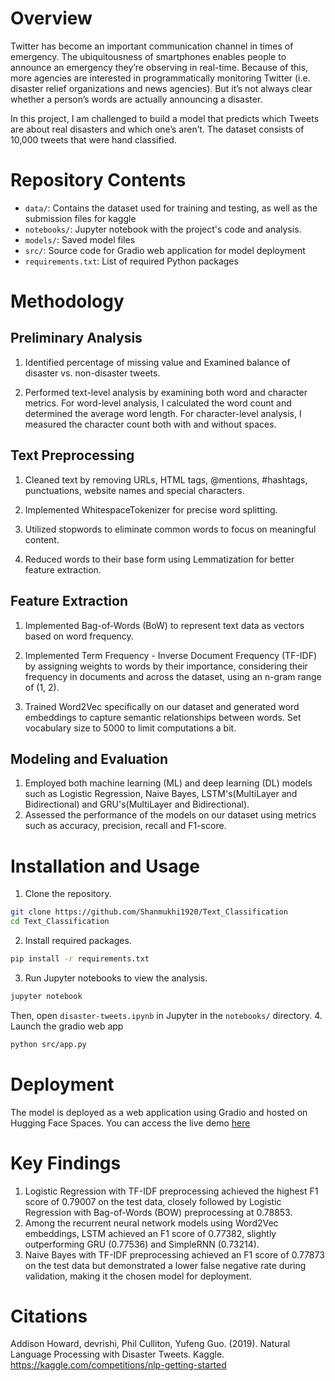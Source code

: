
# Overview

Twitter has become  an  important communication channel in times of emergency. The ubiquitousness of smartphones enables people to announce  an  emergency  they’re  observing  in real-time. Because of this, more agencies are interested in programmatically monitoring  Twitter (i.e. disaster relief organizations and news agencies). But it’s  not always clear whether a person’s words are actually announcing a disaster.

In this project, I am challenged to build a model that predicts which Tweets are about real disasters and which one’s aren’t. The dataset consists of 10,000 tweets that were hand classified.

# Repository Contents
- `data/`: Contains the dataset used for training and testing, as well as the submission files for kaggle 
- `notebooks/`: Jupyter notebook with the project's code and analysis.
- `models/`: Saved model files
- `src/`: Source code for Gradio web application for model deployment
- `requirements.txt`: List of required Python packages

# Methodology

## Preliminary Analysis
1. Identified percentage of missing value and Examined balance of disaster vs. non-disaster tweets.

2. Performed text-level analysis by examining both word and character metrics. For word-level analysis, I calculated the word count and determined the average word length. For character-level analysis, I measured the character count both with and without spaces.
   
## Text Preprocessing
1. Cleaned text by removing URLs, HTML tags, @mentions, #hashtags, punctuations, website names and special characters.
   
2. Implemented WhitespaceTokenizer for precise word splitting.
 
3. Utilized stopwords to eliminate common words to focus on meaningful content.
 
4. Reduced words to their base form using Lemmatization for better feature extraction.

## Feature Extraction
1. Implemented Bag-of-Words (BoW) to represent text data as vectors based on word frequency.
   
2. Implemented Term Frequency - Inverse Document Frequency (TF-IDF) by assigning weights to words by their importance, considering their frequency in documents and across the dataset, using an n-gram range of (1, 2).
   
3. Trained Word2Vec specifically on our dataset and generated word embeddings to capture semantic relationships between words. Set vocabulary size to 5000 to limit computations a bit.
     
## Modeling and Evaluation
1. Employed both machine learning (ML) and deep learning (DL) models such as Logistic Regression, Naive Bayes, LSTM's(MultiLayer and Bidirectional) and GRU's(MultiLayer and Bidirectional).
2. Assessed the performance of the models on our dataset using metrics such as accuracy, precision, recall and F1-score.

# Installation and Usage
1. Clone the repository.
```bash
git clone https://github.com/Shanmukhi1920/Text_Classification
cd Text_Classification
```
2. Install required packages.
```bash
pip install -r requirements.txt
```
3. Run Jupyter notebooks to view the analysis.
```bash
jupyter notebook
```
Then, open `disaster-tweets.ipynb` in Jupyter in the `notebooks/` directory.
4. Launch the gradio web app
```bash
python src/app.py
```
# Deployment
The model is deployed as a web application using Gradio and hosted on Hugging Face Spaces. You can access the live demo [here](https://huggingface.co/spaces/Shanmukhi0109/Disaster_Tweet_Classifier)

# Key Findings
1. Logistic Regression with TF-IDF preprocessing achieved the highest F1 score of 0.79007 on the test data, closely followed by Logistic Regression with Bag-of-Words (BOW) preprocessing at 0.78853. 
2. Among the recurrent neural network models using Word2Vec embeddings, LSTM achieved an F1 score of 0.77382, slightly outperforming GRU (0.77536) and SimpleRNN (0.73214).
3. Naive Bayes with TF-IDF preprocessing achieved an F1 score of 0.77873 on the test data but demonstrated a lower false negative rate during validation, making it the chosen model for deployment.

# Citations
Addison Howard, devrishi, Phil Culliton, Yufeng Guo. (2019). Natural Language Processing with Disaster Tweets. Kaggle. https://kaggle.com/competitions/nlp-getting-started

